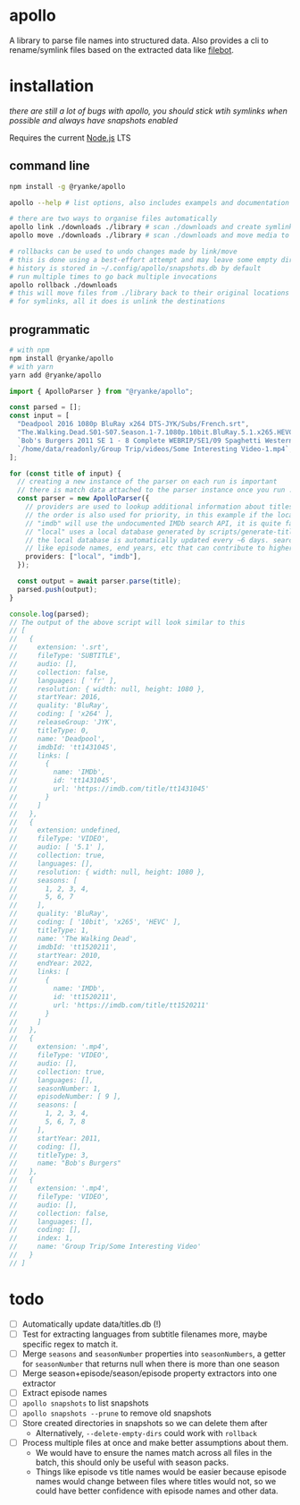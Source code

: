 # apollo

A library to parse file names into structured data. Also provides a cli to rename/symlink files based on the extracted data like [filebot](https://filebot.net).

# installation

_there are still a lot of bugs with apollo, you should stick wtih symlinks when possible and always have snapshots enabled_

Requires the current [Node.js](https://nodejs.org/en/) LTS

## command line

```bash
npm install -g @ryanke/apollo
```

```bash
apollo --help # list options, also includes exampels and documentation

# there are two ways to organise files automatically
apollo link ./downloads ./library # scan ./downloads and create symlinks to media in ./library
apollo move ./downloads ./library # scan ./downloads and move media to ./library

# rollbacks can be used to undo changes made by link/move
# this is done using a best-effort attempt and may leave some empty directories in the output
# history is stored in ~/.config/apollo/snapshots.db by default
# run multiple times to go back multiple invocations
apollo rollback ./downloads
# this will move files from ./library back to their original locations in ./downloads
# for symlinks, all it does is unlink the destinations
```

## programmatic

```bash
# with npm
npm install @ryanke/apollo
# with yarn
yarn add @ryanke/apollo
```

```ts
import { ApolloParser } from "@ryanke/apollo";

const parsed = [];
const input = [
  "Deadpool 2016 1080p BluRay x264 DTS-JYK/Subs/French.srt",
  "The.Walking.Dead.S01-S07.Season.1-7.1080p.10bit.BluRay.5.1.x265.HEVC",
  `Bob's Burgers 2011 SE 1 - 8 Complete WEBRIP/SE1/09 Spaghetti Western and Meatballs.mp4`,
  `/home/data/readonly/Group Trip/videos/Some Interesting Video-1.mp4`,
];

for (const title of input) {
  // creating a new instance of the parser on each run is important
  // there is match data attached to the parser instance once you run .parse()
  const parser = new ApolloParser({
    // providers are used to lookup additional information about titles.
    // the order is also used for priority, in this example if the local provider has no search results we fall back to imdb.
    // "imdb" will use the undocumented IMDb search API, it is quite fast but does not include some extra info like episode names
    // "local" uses a local database generated by scripts/generate-titles-db.ts in data/titles.db, it is extremely fast.
    // the local database is automatically updated every ~6 days. search results are sometimes lower quality but there is additional information
    // like episode names, end years, etc that can contribute to higher quality matches.
    providers: ["local", "imdb"],
  });

  const output = await parser.parse(title);
  parsed.push(output);
}

console.log(parsed);
// The output of the above script will look similar to this
// [
//   {
//     extension: '.srt',
//     fileType: 'SUBTITLE',
//     audio: [],
//     collection: false,
//     languages: [ 'fr' ],
//     resolution: { width: null, height: 1080 },
//     startYear: 2016,
//     quality: 'BluRay',
//     coding: [ 'x264' ],
//     releaseGroup: 'JYK',
//     titleType: 0,
//     name: 'Deadpool',
//     imdbId: 'tt1431045',
//     links: [
//       {
//         name: 'IMDb',
//         id: 'tt1431045',
//         url: 'https://imdb.com/title/tt1431045'
//       }
//     ]
//   },
//   {
//     extension: undefined,
//     fileType: 'VIDEO',
//     audio: [ '5.1' ],
//     collection: true,
//     languages: [],
//     resolution: { width: null, height: 1080 },
//     seasons: [
//       1, 2, 3, 4,
//       5, 6, 7
//     ],
//     quality: 'BluRay',
//     coding: [ '10bit', 'x265', 'HEVC' ],
//     titleType: 1,
//     name: 'The Walking Dead',
//     imdbId: 'tt1520211',
//     startYear: 2010,
//     endYear: 2022,
//     links: [
//       {
//         name: 'IMDb',
//         id: 'tt1520211',
//         url: 'https://imdb.com/title/tt1520211'
//       }
//     ]
//   },
//   {
//     extension: '.mp4',
//     fileType: 'VIDEO',
//     audio: [],
//     collection: true,
//     languages: [],
//     seasonNumber: 1,
//     episodeNumber: [ 9 ],
//     seasons: [
//       1, 2, 3, 4,
//       5, 6, 7, 8
//     ],
//     startYear: 2011,
//     coding: [],
//     titleType: 3,
//     name: "Bob's Burgers"
//   },
//   {
//     extension: '.mp4',
//     fileType: 'VIDEO',
//     audio: [],
//     collection: false,
//     languages: [],
//     coding: [],
//     index: 1,
//     name: 'Group Trip/Some Interesting Video'
//   }
// ]
```

# todo

- [ ] Automatically update data/titles.db (!)
- [ ] Test for extracting languages from subtitle filenames more, maybe specific regex to match it.
- [ ] Merge `seasons` and `seasonNumber` properties into `seasonNumbers`, a getter for `seasonNumber` that returns null when there is more than one season
- [ ] Merge season+episode/season/episode property extractors into one extractor
- [ ] Extract episode names
- [ ] `apollo snapshots` to list snapshots
- [ ] `apollo snapshots --prune` to remove old snapshots
- [ ] Store created directories in snapshots so we can delete them after
  - Alternatively, `--delete-empty-dirs` could work with `rollback`
- [ ] Process multiple files at once and make better assumptions about them.
  - We would have to ensure the names match across all files in the batch, this should only be useful with season packs.
  - Things like episode vs title names would be easier because episode names would change between files where titles would not, so we could have better confidence with episode names and other data.
